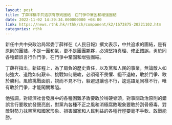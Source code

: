 ```yaml
---
layout: post
title: 丁薛祥稱中共追求有原則團結　在鬥爭中鞏固和增強團結
date: 2022-11-02 14:39:34.000000000 +08:00
link: https://news.rthk.hk/rthk/ch/component/k2/1673875-20221102.htm
categories: rthk
---
```


新任中共中央政治局常委丁薛祥在《人民日報》撰文表示，中共追求的團結，是有原則的團結，不是一團和氣，更不是團團夥夥，必須堅持真理、修正錯誤，勇於同各種錯誤言行作鬥爭，在鬥爭中鞏固和增強團結。

丁薛祥指出，新征程上，為了肩負的歷史責任，以及黨和人民的事業，無論敵人如何強大、道路如何艱辛、挑戰如何嚴峻，必須毫不畏懼、絕不退縮，敢於鬥爭、敢於勝利。風險挑戰面前，視而不見不行，躲避退讓也不行，逡巡躡足同樣不行，唯有敢於鬥爭，才能闖關奪隘。

他強調，對經濟社會發展中的各種困難矛盾要敢於啃硬骨頭，對事關政治原則的錯誤言行要敢於發聲亮劍，對黨內各種不正之風和消極腐敗現象要敢於刮骨療毒，對敵對勢力抹黑黨和國家形象、損害國家和人民利益的各種行徑要毫不手軟、敢戰能勝。
